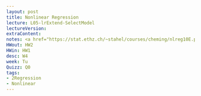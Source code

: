 ```yaml
---
layout: post
title: Nonlinear Regression
lecture: L05-lrExtend-SelectModel
lectureVersion:  
extraContent:
notes: <a href="https://stat.ethz.ch/~stahel/courses/cheming/nlreg10E.pdf"> Useful </a> 
HWout: HW2 
HWin: HW1
desc: W4
week: Tu
Quizz: Q0
tags:
- 2Regression
- Nonlinear
---
```

